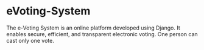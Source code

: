 # eVoting-System
The e-Voting System is an online platform developed using Django. It enables secure, efficient, and transparent electronic voting. One person can cast only one vote.
